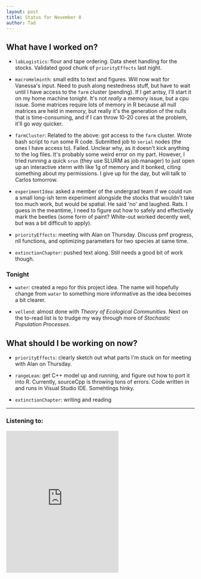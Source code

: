 ```yaml
---
layout: post
title: Status for November 8
author: Tad
---
```


## What have I worked on?


* `labLogistics`: flour and tape ordering. Data sheet handling for the stocks. Validated good chunk of `priorityEffects` last night.


* `macroHelminth`: small edits to text and figures. Will now wait for Vanessa's input. Need to push along nestedness stuff, but have to wait until I have access to the `farm` cluster (pending). If I get antsy, I'll start it on my home machine tonight. It's not _really_ a memory issue, but a cpu issue. Some matrices require lots of memory in R because all null matrices are held in memory, but really it's the generation of the nulls that is time-consuming, and if I can throw 10-20 cores at the problem, it'll go _way_ quicker.

* `farmCluster`: Related to the above: got access to the `farm` cluster. Wrote bash script to run some R code. Submitted job to `serial` nodes (the ones I have access to). Failed. Unclear why, as it doesn't kick anything to the log files. It's probably some weird error on my part. However, I tried running a quick `srun` (they use SLURM as job manager) to just open up an interactive xterm with like 1g of memory and it bonked, citing something about my permissions. I give up for the day, but will talk to Carlos tomorrow.

* `experimentIdea`: asked a member of the undergrad team if we could run a small long-ish term experiment alongside the stocks that wouldn't take too much work, but would be spatial. He said 'no' and laughed. Rats. I guess in the meantime, I need to figure out how to safely and effectively mark the beetles (some form of paint? White-out worked decently well, but was a bit difficult to apply).

* `priorityEffects`: meeting with Alan on Thursday. Discuss pmf progress, nll functions, and optimizing parameters for two species at same time.

* `extinctionChapter`: pushed text along. Still needs a good bit of work though.


### Tonight

* `water`: created a repo for this project idea. The name will hopefully change from `water` to something more informative as the idea becomes a bit clearer.

* `vellend`: almost done with _Theory of Ecological Communities_. Next on the to-read list is to trudge my way through more of _Stochastic Population Processes_.




## What should I be working on now?

* `priorityEffects`: clearly sketch out what parts I'm stuck on for meeting with Alan on Thursday.

* `rangeLean`: get C++ model up and running, and figure out how to port it into R. Currently, sourceCpp is throwing tons of errors. Code written in and runs in Visual Studio IDE. Somehtings hinky.


* `extinctionChapter`: writing and reading



---

### Listening to:
 <iframe src="https://embed.spotify.com/?uri=spotify%3Atrack%3A2TCWILxQGHxZ6UcEoxZwN9" width="300" height="380" frameborder="0" allowtransparency="true"></iframe>
 <i class='fa fa-code' style='color:pink'></i>
